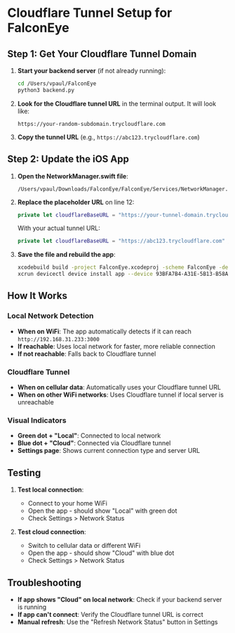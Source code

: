 # Cloudflare Tunnel Setup for FalconEye

## Step 1: Get Your Cloudflare Tunnel Domain

1. **Start your backend server** (if not already running):
   ```bash
   cd /Users/vpaul/FalconEye
   python3 backend.py
   ```

2. **Look for the Cloudflare tunnel URL** in the terminal output. It will look like:
   ```
   https://your-random-subdomain.trycloudflare.com
   ```

3. **Copy the tunnel URL** (e.g., `https://abc123.trycloudflare.com`)

## Step 2: Update the iOS App

1. **Open the NetworkManager.swift file**:
   ```
   /Users/vpaul/Downloads/FalconEye/FalconEye/Services/NetworkManager.swift
   ```

2. **Replace the placeholder URL** on line 12:
   ```swift
   private let cloudflareBaseURL = "https://your-tunnel-domain.trycloudflare.com" // TODO: Replace with your actual Cloudflare tunnel domain
   ```
   
   With your actual tunnel URL:
   ```swift
   private let cloudflareBaseURL = "https://abc123.trycloudflare.com" // Your actual tunnel domain
   ```

3. **Save the file and rebuild the app**:
   ```bash
   xcodebuild build -project FalconEye.xcodeproj -scheme FalconEye -destination 'platform=iOS,id=00008140-0010192C36F2801C' -configuration Debug
   xcrun devicectl device install app --device 93BFA7B4-A31E-5B13-B58A-D6C73DF05391 /Users/vpaul/Library/Developer/Xcode/DerivedData/FalconEye-cgzabvohvqjcaidjxuersnlkjtem/Build/Products/Debug-iphoneos/FalconEye.app
   ```

## How It Works

### Local Network Detection
- **When on WiFi**: The app automatically detects if it can reach `http://192.168.31.233:3000`
- **If reachable**: Uses local network for faster, more reliable connection
- **If not reachable**: Falls back to Cloudflare tunnel

### Cloudflare Tunnel
- **When on cellular data**: Automatically uses your Cloudflare tunnel URL
- **When on other WiFi networks**: Uses Cloudflare tunnel if local server is unreachable

### Visual Indicators
- **Green dot + "Local"**: Connected to local network
- **Blue dot + "Cloud"**: Connected via Cloudflare tunnel
- **Settings page**: Shows current connection type and server URL

## Testing

1. **Test local connection**:
   - Connect to your home WiFi
   - Open the app - should show "Local" with green dot
   - Check Settings > Network Status

2. **Test cloud connection**:
   - Switch to cellular data or different WiFi
   - Open the app - should show "Cloud" with blue dot
   - Check Settings > Network Status

## Troubleshooting

- **If app shows "Cloud" on local network**: Check if your backend server is running
- **If app can't connect**: Verify the Cloudflare tunnel URL is correct
- **Manual refresh**: Use the "Refresh Network Status" button in Settings
